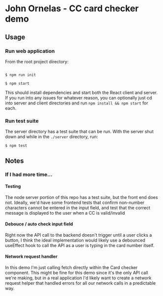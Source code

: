 # John Ornelas - CC card checker demo

## Usage

### Run web application

From the root project directory:

```

$ npm run init

$ npm start

```

This should install dependencies and start both the React client and server. If you run into any issues for whatever reason, you can optionally just cd into server and client directories and run `npm install && npm start` for each.

### Run test suite

The server directory has a test suite that can be run. With the server shut down and while in the `./server` directory, run:

```
$ npm test
```

## Notes

### If I had more time...

#### Testing

The node server portion of this repo has a test suite, but the front end does not. Ideally, we'd have some frontend tests that confirm non-number characters cannot be entered in the input field, and test that the correct message is displayed to the user when a CC is valid/invalid

#### Debouce / auto check input field

Right now the API call to the backend doesn't trigger until a user clicks a button, I think the ideal implementation would likely use a debounced useEffect hook to call the API as a user is typing in the card number itself.

#### Network request handler

In this demo I'm just calling fetch directly within the Card checker component. This might be fine for this demo since it's the only API call we're making, but in a real application I'd likely want to create a network request helper that handled errors for all our network calls in a predictable way.

